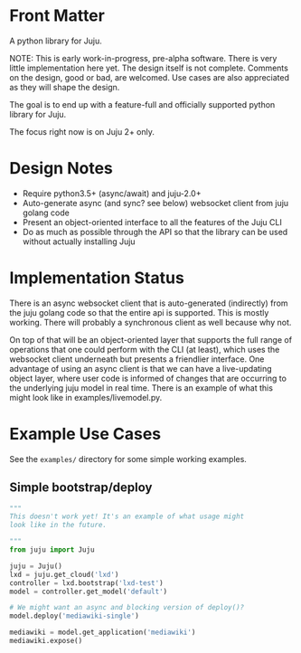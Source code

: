 # Front Matter

A python library for Juju.

NOTE: This is early work-in-progress, pre-alpha software. There is very little
implementation here yet. The design itself is not complete.  Comments on the
design, good or bad, are welcomed. Use cases are also appreciated as they will
shape the design.

The goal is to end up with a feature-full and officially supported python
library for Juju.

The focus right now is on Juju 2+ only.

# Design Notes

* Require python3.5+ (async/await) and juju-2.0+
* Auto-generate async (and sync? see below) websocket client from juju golang code
* Present an object-oriented interface to all the features of the Juju CLI
* Do as much as possible through the API so that the library can be used
	without actually installing Juju

# Implementation Status

There is an async websocket client that is auto-generated (indirectly) from the
juju golang code so that the entire api is supported. This is mostly working.
There will probably a synchronous client as well because why not.

On top of that will be an object-oriented layer that supports the full range of
operations that one could perform with the CLI (at least), which uses the
websocket client underneath but presents a friendlier interface. One advantage
of using an async client is that we can have a live-updating object layer,
where user code is informed of changes that are occurring to the underlying
juju model in real time. There is an example of what this might look like in
examples/livemodel.py.

# Example Use Cases

See the `examples/` directory for some simple working examples.

## Simple bootstrap/deploy

```python
"""
This doesn't work yet! It's an example of what usage might
look like in the future.

"""
from juju import Juju

juju = Juju()
lxd = juju.get_cloud('lxd')
controller = lxd.bootstrap('lxd-test')
model = controller.get_model('default')

# We might want an async and blocking version of deploy()?
model.deploy('mediawiki-single')

mediawiki = model.get_application('mediawiki')
mediawiki.expose()

```
